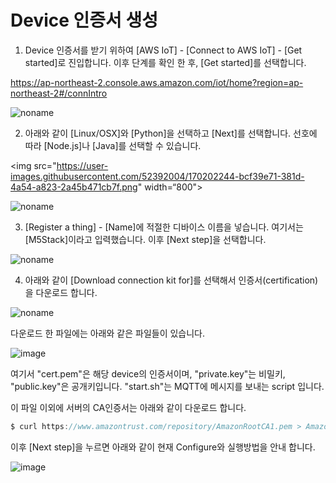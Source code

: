 # Device 인증서 생성

1) Device 인증서를 받기 위하여 [AWS IoT] - [Connect to AWS IoT] - [Get started]로 진입합니다. 이후 단계를 확인 한 후, [Get started]를 선택합니다.

https://ap-northeast-2.console.aws.amazon.com/iot/home?region=ap-northeast-2#/connIntro


![noname](https://user-images.githubusercontent.com/52392004/170201603-eb22fa6d-3386-4d81-8eed-eff63c8a4c08.png)

2) 아래와 같이 [Linux/OSX]와 [Python]을 선택하고 [Next]를 선택합니다. 선호에 따라 [Node.js]나 [Java]를 선택할 수 있습니다. 

<img src="https://user-images.githubusercontent.com/52392004/170202244-bcf39e71-381d-4a54-a823-2a45b471cb7f.png" width=“800">
                       
![noname](https://user-images.githubusercontent.com/52392004/170202244-bcf39e71-381d-4a54-a823-2a45b471cb7f.png)

3) [Register a thing] - [Name]에 적절한 디바이스 이름을 넣습니다. 여기서는 [M5Stack]이라고 입력했습니다. 이후 [Next step]을 선택합니다. 

![noname](https://user-images.githubusercontent.com/52392004/170202636-5c424bfb-c654-4c19-9728-81e863ad4e8a.png)

4) 아래와 같이 [Download connection kit for]를 선택해서 인증서(certification)을 다운로드 합니다. 

![noname](https://user-images.githubusercontent.com/52392004/170203424-e5b21e02-fd03-4c37-82c0-1cec595e2ec3.png)

다운로드 한 파일에는 아래와 같은 파일들이 있습니다.

![image](https://user-images.githubusercontent.com/52392004/170203597-c54507c4-d346-4088-80d7-4b652132b267.png)

여기서 "cert.pem"은 해당 device의 인증서이며, "private.key"는 비밀키, "public.key"은 공개키입니다. "start.sh"는 MQTT에 메시지를 보내는 script 입니다.

이 파일 이외에 서버의 CA인증서는 아래와 같이 다운로드 합니다. 

```c
$ curl https://www.amazontrust.com/repository/AmazonRootCA1.pem > AmazonRootCA1.cer
```

이후 [Next step]을 누르면 아래와 같이 현재 Configure와 실행방법을 안내 합니다. 

![image](https://user-images.githubusercontent.com/52392004/170204656-ca1e6199-2deb-49fc-9317-6e6eae774f8e.png)


